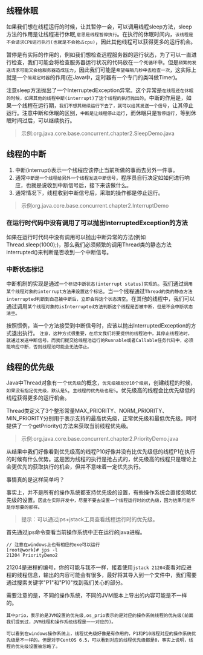 ## 线程休眠

如果我们想在线程运行的时候，让其暂停一会，可以调用线程sleep方法，sleep方法的作用是让线程进行休眠,`意思是线程暂停执行`。在执行的休眠时间内，`该线程是不会请求CPU进行执行(也就是不会抢占cpu)`，因此其他线程可以获得更多的运行机会。

暂停是有实际的作用的，例如我们想检查远程服务器的运行状态，为了可以一直进行检查，我们可能会将检查服务器运行状况的代码放在一个`死循环`中。但是`频繁的发送请求可能又会给服务器造成压力`，因此我们可能是`希望每隔几秒中去检查一次`，这实际上就是一个`简易定时器`的作用(在Java中，定时器有一个专门的类叫做Timer)。

注意sleep方法抛出了一个InterruptedException异常。这个异常是`在线程还在休眠的时候，如果其他的线程中断(interrupt)了这个线程的执行抛出的`。中断的作用是，如果一个线程在运行期，`我们不想其继续运行下去了，就可以给其发送一个信号`，让其停止运行。注意中断和休眠的区别，`中断是让线程停止运行`，而休眠只是`暂停运行`，等到休眠时间过后，可以继续执行。

>示例:org.java.core.base.concurrent.chapter2.SleepDemo.java

## 线程的中断

1. 中断(interrupt)表示一个线程应该停止当前所做的事而去另外一件事。
2. 通常`中断是一个线程给另外一个线程发送中断信号`，程序员自行决定如如何进行响应，也就是说收到中断信号后，接下来该做什么。
3. 通常情况下，线程收到中断信号后，采取的操作都是停止运行。

>示例org.java.core.base.concurrent.chapter2.InterruptDemo

### 在运行时代码中没有调用了可以抛出InterruptedException的方法

如果在运行时代码中没有调用可以抛出中断异常的方法(例如Thread.sleep(1000);)，那么我们必须频繁的调用Thread类的静态方法interrupted()来判断是否收到一个中断信号。

### 中断状态标记

中断机制的实现是通过`一个标记中断状态(interrupt status)实现的`。我们通过`调用某个线程对象的interrupt方法来设置这个标记`。当一个线程通过`Thread的类的静态方法interrupted判断到自己被中断后，立即会将这个状态清空`。在其他的线程中，我们可以通过调用`某个线程对象的isInterrupted方法判断这个线程是否被中断，但是不会中断状态清空。`

按照惯例，当一个方法接受到中断信号时，应该以抛出InterruptedException的方式退出执行。
`注意，这种方式很重要，在后文我们将要提供的线程池中，其停止线程池时，就通过发送中断信号。而我们提交给线程池运行的Runnable或者Callable任务代码中，必须能响应中断，否则线程池可能会无法停止。`

## 线程的优先级

Java中Thread对象有一个`优先级`的概念，`优先级被划分10个级别`，创建线程的时候，`如果没有指定优先级，默认是5`。`主线程的优先级也是5`。优先级高的线程会比优先级低的线程获得更多的运行机会。

Thread类定义了3个整形常量MAX_PRIORITY、NORM_PRIORITY、MIN_PRIORITY分别用于表示支持的最高优先级，正常优先级和最低优先级。同时提供了一个getPriority()方法来获取当前线程优先级。

>示例:org.java.core.base.concurrent.chapter2.PriorityDemo.java

从结果中我们好像看到优先级高的线程P10好像并没有比优先级低的线程P1在执行的时候有什么优势。这是因为线程的执行是抢占式的，优先级高的线程只是理论上会更优先的获取执行的机会，但并不意味着一定优先执行。

事情真的是这样简单吗？

事实上，并不是所有的操作系统都支持优先级的设置，有些操作系统会直接忽略优先级的设置。`因此在实际开发中，尽量不要去设置一个线程运行时的优先级，因为结果可能不是你想要的那样。`

>提示：可以通过jps+jstack工具查看线程运行时的优先级。

首先通过jps命令查看当前操作系统中正在运行的java进程。

```shell
// 注意在windows上也有相应的exe可以运行
[root@work]# jps -l
21204 PriorityDemo2
```

21204是进程的编号，你的可能与我不一样，接着使用`jstack 21204`查看对应进程的线程信息，输出的内容可能会有很多，最好将其导入到一个文件中，我们需要通过搜索关键字"P1"和"P10"找到我们关心的部分。

需要注意的是，不同的操作系统，不同的JVM版本上导出的内容可能是不一样的。

```
其中prio，表示的是JVM设置的优先级,os_prio表示的是对应的操作系统线程的优先级(前面我们提到过，JVM线程和操作系统线程是一一对应的)。

可以看到在windows操作系统上，线程优先级好像是有作用的，P1和P10线程对应的操作系统优先级是不一样的。但是对于CentOS 6.5，可以看到对应的线程优先级都是0，事实上说明，线程的优先级设置被忽略了。 
```
